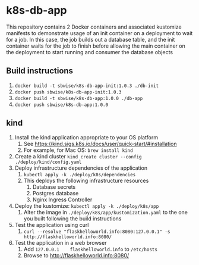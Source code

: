 # k8s-db-app
This repository contains 2 Docker containers and associated kustomize manifests to
demonstrate usage of an init container on a deployment to wait for a job.  In this
case, the job builds out a database table, and the init container waits for the job
to finish before allowing the main container on the deployment to start running and
consumer the database objects

## Build instructions
1. `docker build -t sbwise/k8s-db-app-init:1.0.3 ./db-init`
1. `docker push sbwise/k8s-db-app-init:1.0.3`
1. `docker build -t sbwise/k8s-db-app:1.0.0 ./db-app`
1. `docker push sbwise/k8s-db-app:1.0.0`

## kind
1. Install the kind application appropriate to your OS platform
   1. See https://kind.sigs.k8s.io/docs/user/quick-start/#installation
   1. For example, for Mac OS:  `brew install kind`
1. Create a kind cluster `kind create cluster --config ./deploy/kind/config.yaml`
1. Deploy infrastructure dependencies of the application
   1. `kubectl apply -k ./deploy/k8s/dependencies`
   1. This deploys the following infrastructure resources
      1. Database secrets
      1. Postgres database
      1. Nginx Ingress Controller
1. Deploy the kustomize:  `kubectl apply -k ./deploy/k8s/app`
   1. Alter the image in `./deploy/k8s/app/kustomization.yaml` to the one you built following the build instructions
1. Test the application using curl
   1. `curl --resolve "flaskhelloworld.info:8080:127.0.0.1" -s http://flaskhelloworld.info:8080/`
1. Test the application in a web browser
   1. Add `127.0.0.1	flaskhelloworld.info` to `/etc/hosts`
   1. Browse to http://flaskhelloworld.info:8080/
